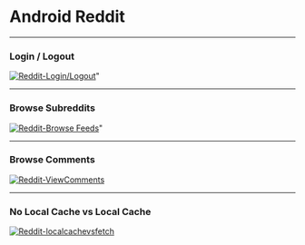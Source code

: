 # Android Reddit
----
<h3> Login / Logout</h3>
<a href="https://imgflip.com/gif/2fomdn"><img src="https://media.giphy.com/media/3j7gRo9tUyxUl0VoDP/giphy.gif" title="Reddit-Login/Logout"/></a>"

----

<h3> Browse Subreddits </h3>

<a href="https://imgflip.com/gif/2fomdn"><img src="https://media.giphy.com/media/X7ET6o8O1cfNzQxUZ6/giphy.gif" title="Reddit-Browse Feeds"/></a>"

----

<h3> Browse Comments </h3>

<a href="https://imgflip.com/gif/2fomdn"><img src="https://media.giphy.com/media/1qfeWtgJYALZmrgZP4/giphy.gif" title="Reddit-ViewComments"/></a>

----

<h3> No Local Cache vs Local Cache </h3>

<a href="https://imgflip.com/gif/2fomdn"><img src="https://media.giphy.com/media/POHMRqPexXoCfLwziI/giphy.gif" title="Reddit-localcachevsfetch"/></a>


